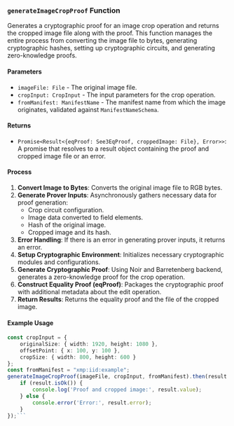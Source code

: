 ### `generateImageCropProof` Function

Generates a cryptographic proof for an image crop operation and returns the cropped image file along with the proof. This function manages the entire process from converting the image file to bytes, generating cryptographic hashes, setting up cryptographic circuits, and generating zero-knowledge proofs.

#### Parameters

- `imageFile: File` - The original image file.
- `cropInput: CropInput` - The input parameters for the crop operation.
- `fromManifest: ManifestName` - The manifest name from which the image originates, validated against `ManifestNameSchema`.

#### Returns

- `Promise<Result<{eqProof: See3EqProof, croppedImage: File}, Error>>`: A promise that resolves to a result object containing the proof and cropped image file or an error.

#### Process

1. **Convert Image to Bytes**: Converts the original image file to RGB bytes.
2. **Generate Prover Inputs**: Asynchronously gathers necessary data for proof generation:
   - Crop circuit configuration.
   - Image data converted to field elements.
   - Hash of the original image.
   - Cropped image and its hash.
3. **Error Handling**: If there is an error in generating prover inputs, it returns an error.
4. **Setup Cryptographic Environment**: Initializes necessary cryptographic modules and configurations.
5. **Generate Cryptographic Proof**: Using Noir and Barretenberg backend, generates a zero-knowledge proof for the crop operation.
6. **Construct Equality Proof (eqProof)**: Packages the cryptographic proof with additional metadata about the edit operation.
7. **Return Results**: Returns the equality proof and the file of the cropped image.

#### Example Usage

```typescript
const cropInput = {
    originalSize: { width: 1920, height: 1080 },
    offsetPoint: { x: 100, y: 100 },
    cropSize: { width: 800, height: 600 }
};
const fromManifest = "xmp:iid:example";
generateImageCropProof(imageFile, cropInput, fromManifest).then(result => {
    if (result.isOk()) {
        console.log('Proof and cropped image:', result.value);
    } else {
        console.error('Error:', result.error);
    }
});```
